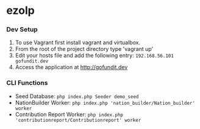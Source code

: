 # ezolp

### Dev Setup
1. To use Vagrant first install vagrant and virtualbox.
2. From the root of the project directory type 'vagrant up'
3. Edit your hosts file and add the following entry: `192.168.56.101  gofundit.dev`
4. Access the application at http://gofundit.dev

### CLI Functions
* Seed Database: `php index.php Seeder demo_seed`
* NationBuilder Worker: `php index.php 'nation_builder/Nation_builder' worker`
* Contribution Report Worker: `php index.php 'contributionreport/Contributionreport' worker`
